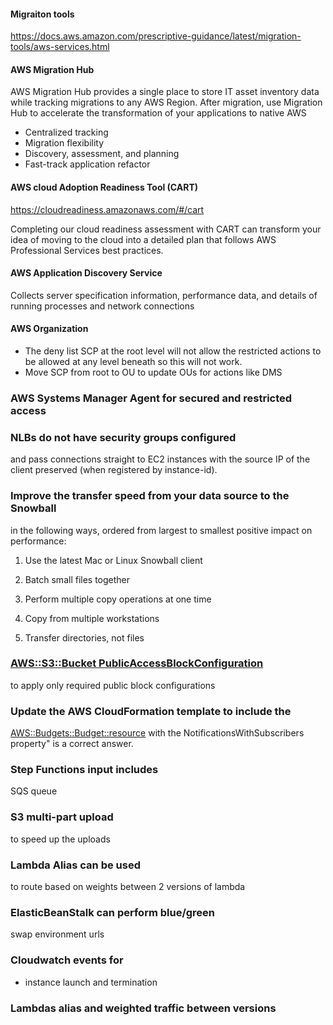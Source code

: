 #### Migraiton tools
https://docs.aws.amazon.com/prescriptive-guidance/latest/migration-tools/aws-services.html

#### AWS Migration Hub 
AWS Migration Hub provides a single place to store IT asset inventory data while tracking migrations to any AWS Region. After migration, use Migration Hub to accelerate the transformation of your applications to native AWS

- Centralized tracking
- Migration flexibility
- Discovery, assessment, and planning
- Fast-track application refactor

#### AWS cloud Adoption Readiness Tool (CART)
https://cloudreadiness.amazonaws.com/#/cart

Completing our cloud readiness assessment with CART can transform your idea of moving to the cloud into a detailed plan that follows AWS Professional Services best practices.

#### AWS Application Discovery Service
Collects server specification information, performance data, and details of running processes and network connections

#### AWS Organization
- The deny list SCP at the root level will not allow the restricted actions to be allowed at any level beneath so this will not work.
- Move SCP from root to OU to update OUs for actions like DMS

### AWS Systems Manager Agent for secured and restricted access

### NLBs do not have security groups configured
and pass connections straight to EC2 instances with the source IP of the client preserved (when registered by instance-id).

### Improve the transfer speed from your data source to the Snowball
in the following ways, ordered from largest to smallest positive impact on performance:

1. Use the latest Mac or Linux Snowball client

2. Batch small files together

3. Perform multiple copy operations at one time

4. Copy from multiple workstations

5. Transfer directories, not files

### [AWS::S3::Bucket PublicAccessBlockConfiguration](https://docs.aws.amazon.com/AWSCloudFormation/latest/UserGuide/aws-properties-s3-bucket-publicaccessblockconfiguration.html)
to apply only required public block configurations


### Update the AWS CloudFormation template to include the 
[AWS::Budgets::Budget::resource](https://docs.aws.amazon.com/AWSCloudFormation/latest/UserGuide/aws-resource-budgets-budget.html) with the NotificationsWithSubscribers property" is a correct answer.

### Step Functions input includes
SQS queue

### S3 multi-part upload
to speed up the uploads

### Lambda Alias can be used 
to route based on weights between 2 versions of lambda

### ElasticBeanStalk can perform blue/green 
swap environment urls

### Cloudwatch events for 
- instance launch and termination

### Lambdas alias and weighted traffic between versions